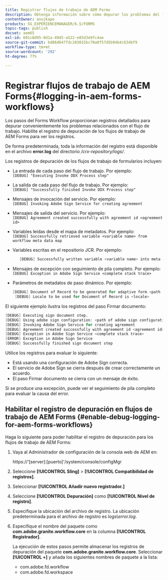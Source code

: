 ```yaml
---
title: Registrar flujos de trabajo de AEM Forms
description: Obtenga información sobre cómo depurar los problemas del flujo de trabajo de AEM Forms y habilitar el registro de depuración para los flujos de trabajo de AEM Forms para ver los registros.
contentOwner: anujkapo
products: SG_EXPERIENCEMANAGER/6.5/FORMS
topic-tags: publish
docset: aem65
exl-id: 601c8d95-0d1a-4945-a522-e85d3e9fc4ae
source-git-commit: bd86d647fdc203015bc70a0f57d5b94b4c634bf9
workflow-type: tm+mt
source-wordcount: '292'
ht-degree: 77%

---
```


# Registrar flujos de trabajo de AEM Forms{#logging-in-aem-forms-workflows}

Los pasos del Forms Workflow proporcionan registros detallados para depurar convenientemente los problemas relacionados con el flujo de trabajo. Habilite el registro de depuración de los flujos de trabajo de AEM Forms para ver los registros.

De forma predeterminada, toda la información del registro está disponible en el archivo **error.log** del directorio */crx-repository/logs/*.

Los registros de depuración de los flujos de trabajo de formularios incluyen:

* La entrada de cada paso del flujo de trabajo. Por ejemplo:\
  `[DEBUG] "Executing Invoke DDX Process step"`

* La salida de cada paso del flujo de trabajo. Por ejemplo:\
  `[DEBUG] "Successfully finished Invoke DDX Process step"`

* Mensajes de invocación del servicio. Por ejemplo:\
  `[DEBUG] Invoking Adobe Sign Service for creating agreement`

* Mensajes de salida del servicio. Por ejemplo:\
  `[DEBUG] Agreement created successfully with agreement id <agreement id>`

* Variables leídas desde el mapa de metadatos. Por ejemplo:\
  `[DEBUG] Successfully retrieved variable <variable name> from workflow meta data map`

* Variables escritas en el repositorio JCR. Por ejemplo:

  ```verilog
     [DEBUG] Successfully written variable <variable name> into meta data node at <JCR path where meta data is being written>
  ```

* Mensajes de excepción con seguimiento de pila completo. Por ejemplo:\
  `[DEBUG] Exception in Adobe Sign Service <complete stack trace>`

* Parámetros de metadatos de paso dinámico. Por ejemplo:

  ```verilog
  [DEBUG] Document of Record to be generated for adaptive form <path of adaptive form>
   [DEBUG] Locale to be used for Document of Record is <locale>
  ```

El siguiente ejemplo ilustra los registros del paso Firmar documento:

```verilog
[DEBUG] Executing sign document step.
[DEBUG] Using adobe sign configuration: <path of adobe sign configuration>
[DEBUG] Invoking Adobe Sign Service for creating agreement
[DEBUG] Agreement created successfully with agreement id <agreement id>
[DEBUG] Exception in Adobe Sign Service <complete stack trace>
[ERROR] Exception in Adobe Sign Service
[DEBUG] Successfully finished sign document step
```

Utilice los registros para evaluar lo siguiente:

* Está usando una configuración de Adobe Sign correcta.
* El servicio de Adobe Sign se cierra después de crear correctamente un acuerdo.
* El paso Firmar documento se cierra con un mensaje de éxito.

Si se produce una excepción, puede ver el seguimiento de pila completo para evaluar la causa del error.

## Habilitar el registro de depuración en flujos de trabajo de AEM Forms {#enable-debug-logging-for-aem-forms-workflows}

Haga lo siguiente para poder habilitar el registro de depuración para los flujos de trabajo de AEM Forms:

1. Vaya al Administrador de configuración de la consola web de AEM en:

   https://&#39;[server]:[puerto]&#39;/system/console/configMgr

1. Seleccione **[!UICONTROL Sling]** > **[!UICONTROL Compatibilidad de registros]**.
1. Seleccionar **[!UICONTROL Añadir nuevo registrador.]**
1. Seleccione **[!UICONTROL Depuración]** como **[!UICONTROL Nivel de registro]**.
1. Especifique la ubicación del archivo de registro. La ubicación predeterminada para el archivo de registro es *logs\error.log*.
1. Especifique el nombre del paquete como **com.adobe.granite.workflow.core** en la columna **[!UICONTROL Registrador]**.

   La ejecución de estos pasos permite almacenar los registros de depuración del paquete **com.adobe.granite.workflow.core**. Seleccionar **[!UICONTROL +]** y añada los siguientes nombres de paquete a la lista:

   * com.adobe.fd.workflow
   * com.adobe.fd.workspace
